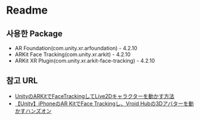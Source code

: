 # Readme

## 사용한 Package
* AR Foundation(com.unity.xr.arfoundation) - 4.2.10
* ARKit Face Tracking(com.unity.xr.arkit) - 4.2.10
* ARKit XR Plugin(com.unity.xr.arkit-face-tracking) - 4.2.10

## 참고 URL
* [UnityのARKitでFaceTrackingしてLive2Dキャラクターを動かす方法](https://qiita.com/soleil0207/items/b00d2f6eb4ec0a10068b)
* [【Unity】iPhoneのAR KitでFace Trackingし、Vroid Hubの3Dアバターを動かすハンズオン](https://qiita.com/amachi0/items/d830bd89a18b78745b84)
